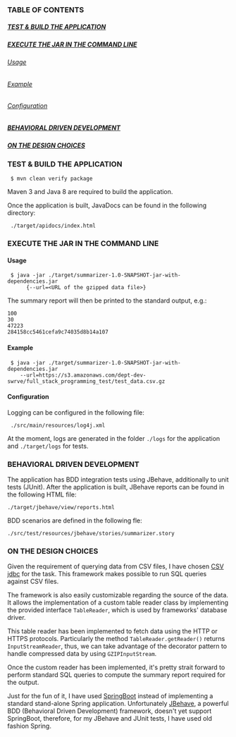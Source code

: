### TABLE OF CONTENTS
##### [TEST & BUILD THE APPLICATION](#test-and-build-the-application)
##### [EXECUTE THE JAR IN THE COMMAND LINE](#execute-the-jar-in-the-command-line)
###### [Usage](#usage)
###### [Example](#example)
###### [Configuration](#configuration)
##### [BEHAVIORAL DRIVEN DEVELOPMENT](#behavioral-driven-development)
##### [ON THE DESIGN CHOICES](#on-the-design-choices)


### <a name="test-and-build-the-application"></a> TEST & BUILD THE APPLICATION

     $ mvn clean verify package

Maven 3 and Java 8 are required to build the application.

Once the application is built, JavaDocs can be found in the following directory:

     ./target/apidocs/index.html

### <a name="execute-the-jar-in-the-command-line"></a> EXECUTE THE JAR IN THE COMMAND LINE

#### <a name="usage"></a> Usage

     $ java -jar ./target/summarizer-1.0-SNAPSHOT-jar-with-dependencies.jar
          {--url=<URL of the gzipped data file>}

The summary report will then be printed to the standard output, e.g.:

    100
    30
    47223
    284158cc5461cefa9c74035d8b14a107

#### <a name="example"></a> Example

     $ java -jar ./target/summarizer-1.0-SNAPSHOT-jar-with-dependencies.jar
        --url=https://s3.amazonaws.com/dept-dev-swrve/full_stack_programming_test/test_data.csv.gz

#### <a name="configuration"></a> Configuration

Logging can be configured in the following file:

     ./src/main/resources/log4j.xml

At the moment, logs are generated in the folder `./logs` for the application and `./target/logs` for tests.

### <a name="behavioral-driven-development"></a> BEHAVIORAL DRIVEN DEVELOPMENT

The application has BDD integration tests using JBehave, additionally to unit tests (JUnit).
After the application is built, JBehave reports can be found in the following HTML file:

    ./target/jbehave/view/reports.html

BDD scenarios are defined in the following fle:

    ./src/test/resources/jbehave/stories/summarizer.story

### <a name="on-the-design-choices"></a> ON THE DESIGN CHOICES

Given the requirement of querying data from CSV files, I have chosen
[CSV jdbc](http://csvjdbc.sourceforge.net/develop.html) for the task. 
This framework makes possible to run SQL queries against CSV files.

The framework is also easily customizable regarding the source of the data.
 It allows the implementation of a custom table reader class by implementing
 the provided interface `TableReader`, which is used by frameworks' database driver.

This table reader has been implemented to fetch data using the HTTP or HTTPS protocols. Particularly 
 the method `TableReader.getReader()` returns `InputStreamReader`, thus, we can take advantage of the decorator pattern
to handle compressed data by using `GZIPInputStream`.

Once the custom reader has been implemented, it's pretty strait forward to perform standard SQL queries to compute the
 summary report required for the output.

Just for the fun of it, I have used [SpringBoot](http://projects.spring.io/spring-boot/) instead of implementing a
 standard stand-alone Spring application.
Unfortunately [JBehave](http://jbehave.org/reference/stable/maven-goals.html), a powerful BDD (Behavioral Driven
Development) framework, doesn't yet support SpringBoot, therefore, for my JBehave and JUnit tests, I have used
old fashion Spring. 

